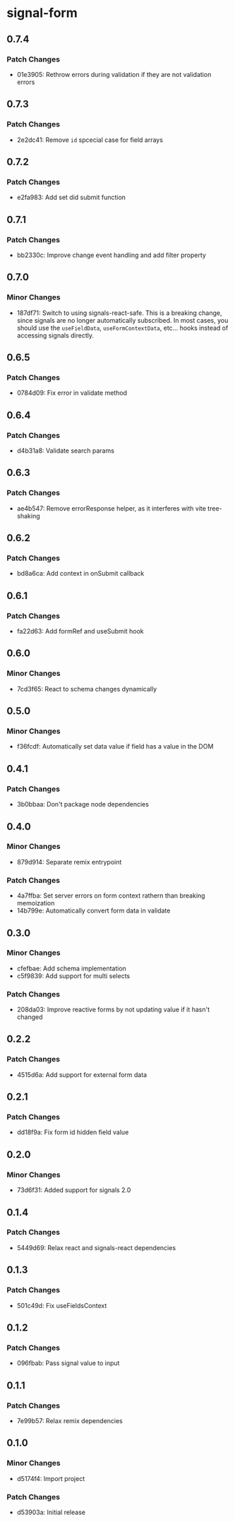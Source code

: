 # signal-form

## 0.7.4

### Patch Changes

- 01e3905: Rethrow errors during validation if they are not validation errors

## 0.7.3

### Patch Changes

- 2e2dc41: Remove `id` spcecial case for field arrays

## 0.7.2

### Patch Changes

- e2fa983: Add set did submit function

## 0.7.1

### Patch Changes

- bb2330c: Improve change event handling and add filter property

## 0.7.0

### Minor Changes

- 187df71: Switch to using signals-react-safe. This is a breaking change, since signals are no longer automatically subscribed. In most cases, you should use the `useFieldData`, `useFormContextData`, etc... hooks instead of accessing signals directly.

## 0.6.5

### Patch Changes

- 0784d09: Fix error in validate method

## 0.6.4

### Patch Changes

- d4b31a8: Validate search params

## 0.6.3

### Patch Changes

- ae4b547: Remove errorResponse helper, as it interferes with vite tree-shaking

## 0.6.2

### Patch Changes

- bd8a6ca: Add context in onSubmit callback

## 0.6.1

### Patch Changes

- fa22d63: Add formRef and useSubmit hook

## 0.6.0

### Minor Changes

- 7cd3f65: React to schema changes dynamically

## 0.5.0

### Minor Changes

- f36fcdf: Automatically set data value if field has a value in the DOM

## 0.4.1

### Patch Changes

- 3b0bbaa: Don't package node dependencies

## 0.4.0

### Minor Changes

- 879d914: Separate remix entrypoint

### Patch Changes

- 4a7ffba: Set server errors on form context rathern than breaking memoization
- 14b799e: Automatically convert form data in validate

## 0.3.0

### Minor Changes

- cfefbae: Add schema implementation
- c5f9839: Add support for multi selects

### Patch Changes

- 208da03: Improve reactive forms by not updating value if it hasn't changed

## 0.2.2

### Patch Changes

- 4515d6a: Add support for external form data

## 0.2.1

### Patch Changes

- dd18f9a: Fix form id hidden field value

## 0.2.0

### Minor Changes

- 73d6f31: Added support for signals 2.0

## 0.1.4

### Patch Changes

- 5449d69: Relax react and signals-react dependencies

## 0.1.3

### Patch Changes

- 501c49d: Fix useFieldsContext

## 0.1.2

### Patch Changes

- 096fbab: Pass signal value to input

## 0.1.1

### Patch Changes

- 7e99b57: Relax remix dependencies

## 0.1.0

### Minor Changes

- d5174f4: Import project

### Patch Changes

- d53903a: Initial release
